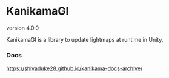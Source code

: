 # KanikamaGI

version 4.0.0

KanikamaGI is a library to update lightmaps at runtime in Unity.

### Docs

https://shivaduke28.github.io/kanikama-docs-archive/
